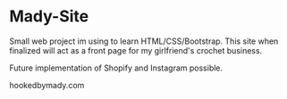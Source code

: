 # Mady-Site


Small web project im using to learn HTML/CSS/Bootstrap.
This site when finalized will act as a front page for my girlfriend's
crochet business.

Future implementation of Shopify and Instagram possible.

 hookedbymady.com
